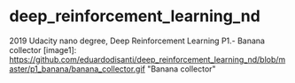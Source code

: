 # deep_reinforcement_learning_nd
2019 Udacity nano degree, Deep Reinforcement Learning
P1.- Banana collector
[image1]: https://github.com/eduardodisanti/deep_reinforcement_learning_nd/blob/master/p1_banana/banana_collector.gif "Banana collector"
